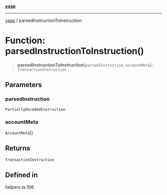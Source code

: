 [**yasp**](../README.md)

***

[yasp](../README.md) / parsedInstructionToInstruction

# Function: parsedInstructionToInstruction()

> **parsedInstructionToInstruction**(`parsedInstruction`, `accountMeta`): `TransactionInstruction`

## Parameters

### parsedInstruction

`PartiallyDecodedInstruction`

### accountMeta

`AccountMeta`[]

## Returns

`TransactionInstruction`

## Defined in

helpers.ts:106
